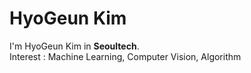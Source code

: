 # HyoGeun Kim

I'm HyoGeun Kim in **Seoultech**.  
Interest : Machine Learning, Computer Vision, Algorithm
